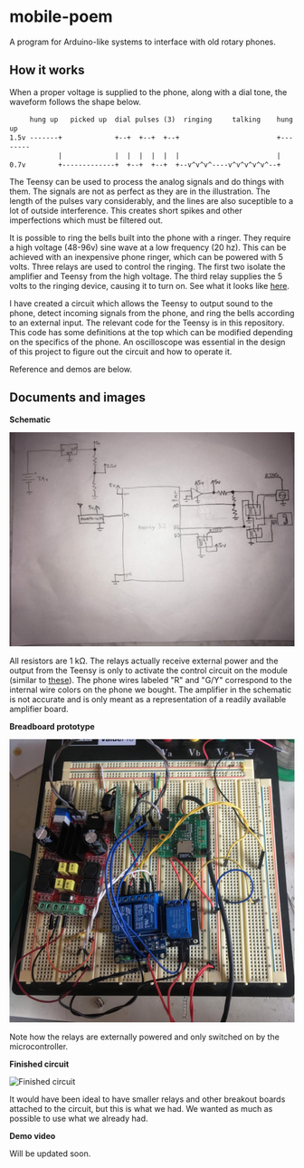 # mobile-poem

A program for Arduino-like systems to interface with old rotary phones.

## How it works

When a proper voltage is supplied to the phone, along with a dial tone, the waveform follows the shape below.

```
     hung up   picked up  dial pulses (3)  ringing     talking    hung up
1.5v -------+             +--+  +--+  +--+                        +--------
            |             |  |  |  |  |  |                        |
0.7v        +-------------+  +--+  +--+  +--v^v^v^----v^v^v^v^v^--+
```

The Teensy can be used to process the analog signals and do things with them. The signals are not as perfect as they are in the illustration. The length of the pulses vary considerably, and the lines are also suceptible to a lot of outside interference. This creates short spikes and other imperfections which must be filtered out.

It is possible to ring the bells built into the phone with a ringer. They require a high voltage (48-96v) sine wave at a low frequency (20 hz). This can be achieved with an inexpensive phone ringer, which can be powered with 5 volts. Three relays are used to control the ringing. The first two isolate the amplifier and Teensy from the high voltage. The third relay supplies the 5 volts to the ringing device, causing it to turn on. See what it looks like [here](doc/ringer.png).

I have created a circuit which allows the Teensy to output sound to the phone, detect incoming signals from the phone, and ring the bells according to an external input. The relevant code for the Teensy is in this repository. This code has some definitions at the top which can be modified depending on the specifics of the phone. An oscilloscope was essential in the design of this project to figure out the circuit and how to operate it.

Reference and demos are below.

## Documents and images

**Schematic**

![Schematic](doc/schematic.png)

All resistors are 1 kΩ. The relays actually receive external power and the output from the Teensy is only to activate the control circuit on the module (similar to [these](https://www.amazon.com/Tolako-Arduino-Indicator-Channel-Official/dp/B00VRUAHLE/)). The phone wires labeled "R" and "G/Y" correspond to the internal wire colors on the phone we bought. The amplifier in the schematic is not accurate and is only meant as a representation of a readily available amplifier board.

**Breadboard prototype**

![Breadboard](doc/breadboard.png)

Note how the relays are externally powered and only switched on by the microcontroller.

**Finished circuit**

![Finished circuit](doc/soldered.png)

It would have been ideal to have smaller relays and other breakout boards attached to the circuit, but this is what we had. We wanted as much as possible to use what we already had.

**Demo video**

Will be updated soon.